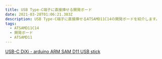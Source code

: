 ```yaml
---
title: USB Type-C端子に直接挿せる開発ボード
date: 2021-03-28T01:06:21.383Z
description: USB Type-C端子に直接挿せるATSAMD11C14の開発ボードを紹介します。
tags:
  - ATSAMD11C14
  - 開発ボード
  - ATSAMD11
---
```

[USB-C DiXi - arduino ARM SAM D11 USB stick](https://www.tindie.com/products/bobricius/usb-c-dixi-arduino-arm-sam-d11-usb-stick/)